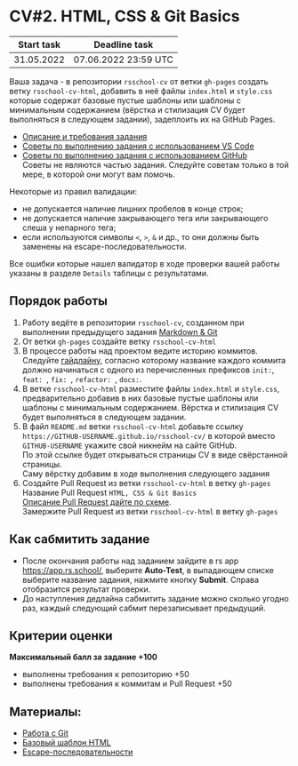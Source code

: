 # CV#2. HTML, CSS & Git Basics

| Start task | Deadline task        | 
|------------|----------------------|
| 31.05.2022 | 07.06.2022 23:59 UTC |

Ваша задача - в репозитории `rsschool-cv` от ветки `gh-pages` создать ветку `rsschool-cv-html`, добавить в неё файлы `index.html` и `style.css` которые содержат базовые пустые шаблоны или шаблоны с минимальным содержанием (вёрстка и стилизация CV будет выполняться в следующем задании), задеплоить их на GitHub Pages.

- [Описание и требования задания](cv.md)
- [Советы по выполнению задания с использованием VS Code](cv-hints.md)
- [Советы по выполнению задания с использованием GitHub](cv-github-hints.md)  
Советы не являются частью задания. Следуйте советам только в той мере, в которой они могут вам помочь.

Некоторые из правил валидации:
- не допускается наличие лишних пробелов в конце строк;
- не допускается наличие закрывающего тега или закрывающего слеша у непарного тега;
- если используются символы `<`, `>`, `&` и др., то они должны быть заменены на escape-последовательности.

Все ошибки которые нашел валидатор в ходе проверки вашей работы указаны в разделе `Details` таблицы с результатами.

## Порядок работы
1. Работу ведёте в репозитории `rsschool-cv`, созданном при выполнении предыдущего задания [Markdown & Git](git-markdown.md)
2. От ветки `gh-pages` создайте ветку `rsschool-cv-html`
3. В процессе работы над проектом ведите историю коммитов. Следуйте [гайдлайну](https://docs.rs.school/#/git-convention), согласно которому название каждого коммита должно начинаться с одного из перечисленных префиксов `init:`, `feat: `, `fix: `, `refactor: `, `docs:`.
4. В ветке `rsschool-cv-html` разместите файлы `index.html` и `style.css`, предварительно добавив в них базовые пустые шаблоны или шаблоны с минимальным содержанием.
Вёрстка и стилизация CV будет выполняться в следующем задании. 
5. В файл `README.md` ветки `rsschool-cv-html` добавьте ссылку `https://GITHUB-USERNAME.github.io/rsschool-cv/` в которой вместо `GITHUB-USERNAME` укажите свой никнейм на сайте GitHub.  
По этой ссылке будет открываться страницы CV в виде свёрстанной страницы.  
Саму вёрстку добавим в ходе выполнения следующего задания
6. Создайте Pull Request из ветки `rsschool-cv-html` в ветку `gh-pages`  
Название Pull Request `HTML, CSS & Git Basics`  
[Описание Pull Request дайте по схеме](https://docs.rs.school/#/pull-request-review-process?id=Требования-к-pull-request-pr).  
Замержите Pull Request из ветки `rsschool-cv-html` в ветку `gh-pages`

## Как сабмитить задание
- После окончания работы над заданием зайдите в rs app https://app.rs.school/, выберите **Auto-Test**, в выпадающем списке выберите название задания, нажмите кнопку **Submit**. Справа отобразится результат проверки.  
- До наступления дедлайна сабмитить задание можно сколько угодно раз, каждый следующий сабмит перезаписывает предыдущий.

## Критерии оценки
**Максимальный балл за задание +100**
- выполнены требования к репозиторию +50
- выполнены требования к коммитам и Pull Request +50

## Материалы:
- [Работа с Git](git.md)
- [Базовый шаблон HTML](https://webformyself.com/bazovyj-html5-shablon-dlya-lyubogo-proekta/)
- [Escape-последовательности](https://www.lexium.ru/2009/05/343/)
